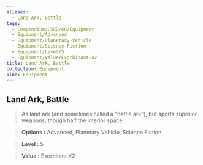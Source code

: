 ```yaml
---
aliases:
  - Land Ark, Battle
tags:
  - Compendium/CSRD/en/Equipment
  - Equipment/Advanced
  - Equipment/Planetary-Vehicle
  - Equipment/Science-Fiction
  - Equipment/Level/5
  - Equipment/Value/Exorbitant-X2
title: Land Ark, Battle
collection: Equipment
kind: Equipment
---
```

## Land Ark, Battle    
    
>As land ark (and sometimes called a "battle ark"), but sports superior weapons, though half the interior space.    
> **Options :** Advanced, Planetary Vehicle, Science Fiction    
> **Level :** 5    
> **Value :** Exorbitant X2